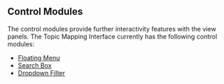 
## Control Modules

The control modules provide further interactivity features with the view panels. The Topic Mapping Interface currently has the following control modules:
- [Floating Menu](#floating-menu)
- [Search Box](#search-box)
- [Dropdown Filter](#dropdown-filter)
